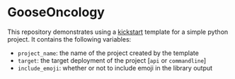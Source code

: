 # GooseOncology

This repository demonstrates using a [kickstart](https://github.com/Keats/kickstart) template for a simple python project. It contains the following variables:

* `project_name`: the name of the project created by the template
* `target`: the target deployment of the project [`api` or `commandline`]
* `include_emoji`: whether or not to include emoji in the library output
